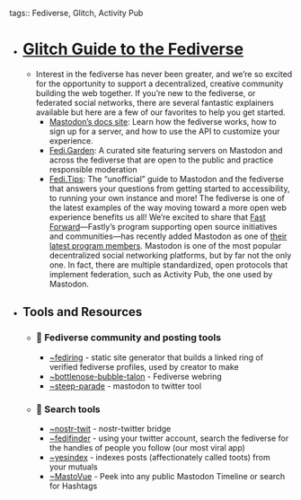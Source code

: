 tags:: Fediverse, Glitch, Activity Pub

- # [Glitch Guide to the Fediverse](https://blog.glitch.com/post/glitch-communitys-guide-to-building-the-fediverse/)
	- Interest in the fediverse has never been greater, and we’re so excited 
	  for the opportunity to support a decentralized, creative community 
	  building the web together. If you’re new to the fediverse, or federated 
	  social networks, there are several fantastic explainers available but 
	  here are a few of our favorites to help you get started.
		- [Mastodon’s docs site](https://docs.joinmastodon.org/): Learn how the fediverse works, how to sign up for a server, and how to use the API to customize your experience.
		- [Fedi.Garden](https://fedi.garden/): A curated site 
		  featuring servers on Mastodon and across the fediverse that are open to 
		  the public and practice responsible moderation
		- [Fedi.Tips](https://fedi.tips/): The “unofficial” guide 
		  to Mastodon and the fediverse that answers your questions from getting 
		  started to accessibility, to running your own instance and more!
		  The fediverse is one of the latest examples of the way moving toward a 
		  more open web experience benefits us all! We’re excited to share that [Fast Forward](https://www.fastly.com/blog/fast-forward-lets-build-the-good-internet-together)—Fastly’s program supporting open source initiatives and communities—has recently added Mastodon as one of [their latest program members](https://thenewstack.io/anil-dash-on-mastodon-joining-fastlys-open-source-program/).
		  Mastodon is one of the most popular decentralized social networking 
		  platforms, but by far not the only one. In fact, there are multiple 
		  standardized, open protocols that implement federation, such as Activity
		  Pub, the one used by Mastodon.
- ## Tools and Resources
	- ### **🎏 Fediverse community and posting tools**
		- [~fediring](https://glitch.com/~fediring) - static site generator that builds a linked ring of verified fediverse profiles, used by creator to make
		- [~bottlenose-bubble-talon](https://glitch.com/~bottlenose-bubble-talon) - Fediverse webring
		- [~steep-parade](https://glitch.com/~steep-parade) - mastodon to twitter tool
	- ### **🔎 Search tools**
		- [~nostr-twit](https://glitch.com/~nostr-twit) - nostr-twitter bridge
		- [~fedifinder](https://glitch.com/~fedifinder) - using your twitter account, search the fediverse for the handles of people you follow (our most viral app)
		- [~yesindex](https://glitch.com/~yesindex) - indexes posts (affectionately called toots) from your mutuals
		- [~MastoVue](https://glitch.com/~small-languid-centipede) - Peek into any public Mastodon Timeline or search for Hashtags